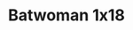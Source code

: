 ---
layout: episodios
title: "Batwoman 1x18"
url_serie_padre: 'batwoman/temporada-1'
category: 'series'
capitulo: 'yes'
anio: '2019'
prev: 'capitulo-17'
proximo: 'capitulo-19'
sandbox: allow-same-origin allow-forms
idioma: 'Subtitulado'
calidad: 'Full HD'
reproductores_otros: ["https://gdriveplayer.me/embed2.php?link=s9XXs1RXeq9JWuGyFhaMTQv4qLomWplvE4FEptysJbnnuyaCFl1u9ZX9DYcTZMpKj0KRSUzHNzo109%252Fg78JedXjr0EqDt6ULWFTNqbOGEXEsfT9iBtIL7Fuljw76AVlxLdENJS%252FgQW6Hq325t0HvlvUrZ0FZ%252BjxjUMidUPHVt4y8Zg1HrJ8ioQOp21tD%252BGYHaA4Ez5ODHiSoR3%252FDbqTzFl","Subtitulado","https://player.premiumstream.live/player.php?id=MzY3NA&sub=https://sub.cuevana2.io/vtt-sub/sub7/Batwoman.S01E18.vtt","Subtitulado","https://api.cuevana3.io/stream/index.php?file=ek5lbm9xYWNrS0xYMTZLa2xNbkdvY3ZTb3BtZng4TGp6ZFpobGFMUGtOelcwcUZmbWRIVzRkakVuS0JnbEplcG1KUnNZSlRTMGViVTBxZGdsdEhPb3R6TnFYZGx3OURldXJGcFlLRFNsYkxVMHFhbWt0YmE0OG1ncHBlbHk4WT0","Subtitulado","https://mstream.website/iqva5aqc3l8h","Subtitulado"]
reproductores_fembed: ["https://feurl.com/v/05x-3ullxdzmg11","Subtitulado","https://feurl.com/v/ng-85b226ejp6ze","Subtitulado"]
reproductor: 'fembed'
clasificacion: '+10'
tags:
- Ciencia-Ficcion
---